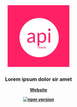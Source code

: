 <h1 align="center">
	<img
		width="200"
		alt="api-Train"
		src="https://github.com/mukulkhanna/api-train/raw/master/public/static/six.jpg">
</h1>
<h3 align="center">
	Lorem ipsum dolor sir amet
</h3>

<p align="center">
	<strong>
		<a href="https://api-train.herokuapp.com">Website</a>
</p>

<p align="center">
	<a href="https://api-train.herokuapp.com"><img
		alt="npm version"
		src="https://img.shields.io/badge/webiste-live-brightgreen.svg?style=flat-square"></a>
</p>

